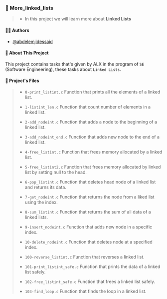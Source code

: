 
### 💬️ More_linked_lists

> - In this project we will learn more about __Linked Lists__


#### 👨‍💼️ Authors

- [@abdelemjidessaid](https://www.github.com/abdelemjidessaid)


#### 🚀 About This Project

This project contains tasks that's given by ALX in the program of `SE` (Software Engineering), these tasks about `Linked Lists`.
#### 📂️ Project's Files

> - `0-print_listint.c` Function that prints all the elements of a linked list.
>
> - `1-listint_len.c` Function that count number of elements in a linked list.
>
> - `2-add_nodeint.c` Function that adds a node to the beginning of a linked list.
>
> - `3-add_nodeint_end.c` Function that adds new node to the end of a linked list.
>
> - `4-free_listint.c` Function that frees memory allocated by a linked list.
>
> - `5-free_listint2.c` Function that frees memory allocated by linked list by setting null to the head.
>
> - `6-pop_listint.c` Function that deletes head node of a linked list and returns its data.
>
> - `7-get_nodeint.c` Function that returns the node from a liked list using the index.
>
> - `8-sum_listint.c` Function that returns the sum of all data of a linked lists.
>
> - `9-insert_nodeint.c` Function that adds new node in a specific index.
>
> - `10-delete_nodeint.c` Function that deletes node at a specified index.
>
> - `100-reverse_listint.c` Function that reverses a linked list.
>
> - `101-print_listint_safe.c` Function that prints the data of a linked list safely.
>
> - `102-free_listint_safe.c` Function that frees a linked list safely.
>
> - `103-find_loop.c` Function that finds the loop in a linked list.
